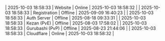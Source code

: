 | 2025-10-03 18:58:33 | Website | Online | 2025-10-03 18:58:32 |
| 2025-10-03 18:58:33 | Registration | Offline | 2025-09-09 16:40:23 |
| 2025-10-03 18:58:33 | Auth Server | Offline | 2025-08-18 09:33:31 |
| 2025-10-03 18:58:33 | Kezan (PvE) | Offline | 2025-08-03 17:58:02 |
| 2025-10-03 18:58:33 | Gurubashi (PvP) | Offline | 2025-08-23 21:44:06 |
| 2025-10-03 18:58:33 | Cloudflare | Online | 2025-10-03 18:58:32 |
